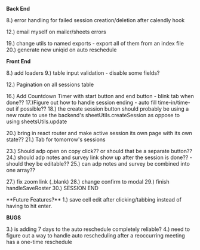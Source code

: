 **Back End**

<!-- 1.)parse roster for graduated students - del graduated students** -->
<!-- 1a) still need to delete that shit! -->
<!-- 1b.)create congrats email list -->

<!-- 1c.) create congrats template and send that shit wih reminder of tutoring ending, -->

<!-- 2.)parse sessions - check dates for upcoming sessions to be used for session email reminders -->
<!-- 3.)parse roster - gather email addresses to generate weekly blast emails -->
<!-- 4.) Setup cron job for reminder emails -->
<!-- 5.) Setup cron job for blast emails -->
<!-- 6.) Calendly API integration to automatically update the sessions sheet -->

<!-- 7.) try/catch error handling in the utils -->

8.) error handling for failed session creation/deletion after calendly hook

<!-- 9.) setup bcc or cc to myself for copy of email confirmations -->

<!-- 10.) Update sheetsUtils to utilize queries where possible -->
<!-- 11.) add more robust routes to handle more specific calls from the front end -->

12.) email myself on mailer/sheets errors

<!-- 13.) rewrite 'getAllRows' as "getSessionData" -->

<!-- 14.) **_Figure out how to get calendly hooks to work with the wwwhisper auth system!_** -->

<!-- 15.) set no-show and b2b as false by default? -->
<!-- 16.) **_Figure out the best way to handle reoccurring sessions!_** -->

<!-- 17.) Set the session reminder email for a later time -->

<!-- 18.) Give all sessions a unique id - not just calendly - then the same delete function used on the calendly cancel hook should be able to be used for manually deleting from the front end -->

19.) change utils to named exports - export all of them from an index file
20.) generate new uniqid on auto reschedule

**Front End**

<!-- 1.)generate adp notes based on session info - this could be done from the front end as the data will already be displayed there -->

<!-- 2.)embed and autofill for tutor survey -->

<!-- 3.) copy student class code and student eval form to clipboard -->

<!-- 4.) move filtering logic to the backend -->

<!-- 5.) Make session cell editable & update google sheet -->

<!-- 6.) manually add to roster & session tables & update google sheet -->
<!-- 7.) Seperate roster and sessions editing -->

8.) add loaders
9.) table input validation - disable some fields?

<!-- 10.) **refactor error handling - remove handling from lifecycle methods** -->
<!-- 11.) move in line function calls from render into new method -->

12.) Pagination on all sessions table

<!-- 13.) save confirmation -->

<!-- 14.)**start building active session page** -->

<!-- 15.) **_Refactor table data show - add student session time and my session time_** -->

16.) Add Countdown Timer with start button and end button - blink tab when done??
17.)Figure out how to handle session ending - auto fill time-in/time-out if possible??
18.) the create session button should probably be using a new route to use the backend's sheetUtils.createSession as oppose to using sheetsUtils.update

<!-- 19.) Add ability to delete a session -->

20.) bring in react router and make active session its own page with its own state??
21.) Tab for tomorrow's sessions

<!-- 22.) Make everything look better! -->

23.) Should adp open on copy click?? or should that be a separate button??
24.) should adp notes and survey link show up after the session is done?? - should they be editable??
25.) can adp notes and survey be combined into one array??

<!-- 26.) fix embedded for styling.. again -->

27.) fix zoom link (\_blank)
28.) change confirm to modal
29.) finish handleSaveRoster
30.) SESSION END

\*\*Future Features?\*\*
1.) save cell edit after clicking/tabbing instead of having to hit enter.

<!-- 2.) tab between cells to edit if possible -->

**BUGS**

<!-- 1.) tried everything I could possibly think of to get rid of the sheetUtils filter function and instead use a structured query. google doesnt like querying by email address.. I tried to url encode it and everything!! -->

<!-- 2.) A calendly event showed up in sheets one day ahead of the actual date.. could not recreate -->

3.) is adding 7 days to the auto reschedule completely reliable?
4.) need to figure out a way to handle auto rescheduling after a reoccurring meeting has a one-time reschedule

<!-- **\*\***5.) discard changes - broken in a few ways. if you add a new row and save it - then make a change and discard it - the new row will also disappear - something to do with the newRow flag. Also - editing a cell on an existing row and then discarding the change might also not be working properly -->

<!-- **\*\*\***87.) the calendly hook handler seems to insert new sessions on the next day for some reason.. might have to do with the moment js formatting and the server's local time... should probably work on localization of my times!**\*\*\*\***\*\*\***\*\*\*\*** -->

